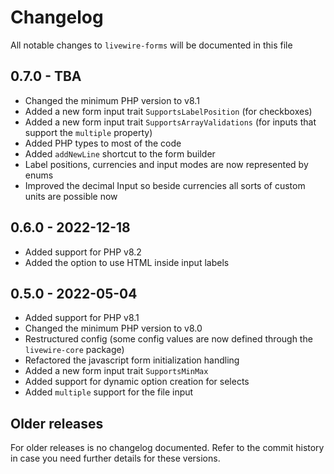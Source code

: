 # Changelog

All notable changes to `livewire-forms` will be documented in this file

## 0.7.0 - TBA

- Changed the minimum PHP version to v8.1
- Added a new form input trait ``SupportsLabelPosition`` (for checkboxes)
- Added a new form input trait ``SupportsArrayValidations`` (for inputs that support the ``multiple`` property)
- Added PHP types to most of the code
- Added ``addNewLine`` shortcut to the form builder
- Label positions, currencies and input modes are now represented by enums
- Improved the decimal Input so beside currencies all sorts of custom units are possible now

## 0.6.0 - 2022-12-18

- Added support for PHP v8.2
- Added the option to use HTML inside input labels

## 0.5.0 - 2022-05-04

- Added support for PHP v8.1
- Changed the minimum PHP version to v8.0
- Restructured config (some config values are now defined through the ``livewire-core`` package)
- Refactored the javascript form initialization handling
- Added a new form input trait ``SupportsMinMax``
- Added support for dynamic option creation for selects
- Added ``multiple``  support for the file input

## Older releases
For older releases is no changelog documented. Refer to the commit history in case you need further details for these versions.
